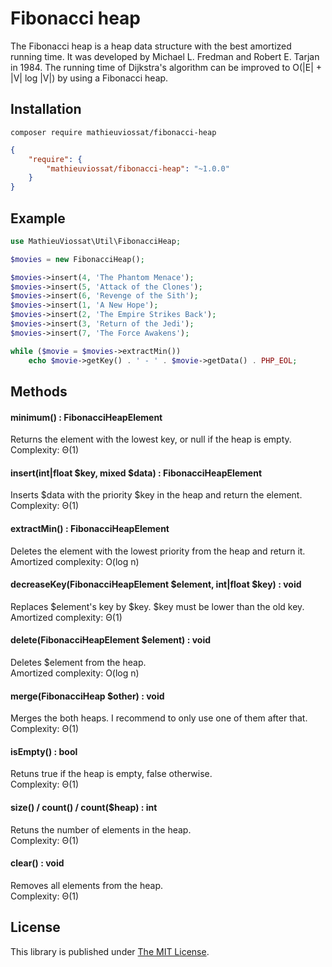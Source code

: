 # Fibonacci heap

The Fibonacci heap is a heap data structure with the best amortized running time.
It was developed by Michael L. Fredman and Robert E. Tarjan in 1984.
The running time of Dijkstra's algorithm can be improved to O(|E| + |V| log |V|) by using a Fibonacci heap.

## Installation

```
composer require mathieuviossat/fibonacci-heap
```

```json
{
    "require": {
        "mathieuviossat/fibonacci-heap": "~1.0.0"
    }
}
```

## Example

```php
use MathieuViossat\Util\FibonacciHeap;

$movies = new FibonacciHeap();

$movies->insert(4, 'The Phantom Menace');
$movies->insert(5, 'Attack of the Clones');
$movies->insert(6, 'Revenge of the Sith');
$movies->insert(1, 'A New Hope');
$movies->insert(2, 'The Empire Strikes Back');
$movies->insert(3, 'Return of the Jedi');
$movies->insert(7, 'The Force Awakens');

while ($movie = $movies->extractMin())
    echo $movie->getKey() . ' - ' . $movie->getData() . PHP_EOL;
```

## Methods

#### minimum() : FibonacciHeapElement
Returns the element with the lowest key, or null if the heap is empty.   
Complexity: Θ(1)

#### insert(int|float $key, mixed $data) : FibonacciHeapElement
Inserts $data with the priority $key in the heap and return the element.   
Complexity: Θ(1)

#### extractMin() : FibonacciHeapElement
Deletes the element with the lowest priority from the heap and return it.   
Amortized complexity: O(log n)

#### decreaseKey(FibonacciHeapElement $element, int|float $key) : void
Replaces $element's key by $key. $key must be lower than the old key.   
Amortized complexity: Θ(1)

#### delete(FibonacciHeapElement $element) : void
Deletes $element from the heap.   
Amortized complexity: O(log n)

#### merge(FibonacciHeap $other) : void
Merges the both heaps. I recommend to only use one of them after that.   
Complexity: Θ(1)

#### isEmpty() : bool
Retuns true if the heap is empty, false otherwise.   
Complexity: Θ(1)

#### size() / count() / count($heap) : int
Retuns the number of elements in the heap.   
Complexity: Θ(1)

#### clear() : void
Removes all elements from the heap.   
Complexity: Θ(1)

## License

This library is published under [The MIT License](http://opensource.org/licenses/MIT).
